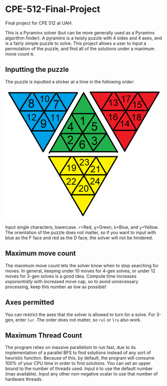 # CPE-512-Final-Project
Final project for CPE 512 at UAH.

This is a Pyraminx solver (but can be more generally used as a Pyraminx algorithm finder). A pyraminx is a twisty puzzle with 4 sides and 4 axes, and is a fairly simple puzzle to solve. This project allows a user to input a permutation of the puzzle, and find all of the solutions under a maximum move count `N`.

## Inputting the puzzle

The puzzle is inputted a sticker at a time in the following order:

![Input order](pyra_order.png)

Input single characters, lowercase. `r`=Red, `g`=Green, `b`=Blue, and `y`=Yellow. The orientation of the puzzle does not matter, so if you want to input with blue as the F face and red as the D face, the solver will not be hindered.

## Maximum move count

The maximum move count lets the solver know when to stop searching for moves. In general, keeping under 10 moves for 4-gen solves, or under 12 moves for 3-gen solves is a good idea. Compute time increases *exponentially* with increased move cap, so to avoid unnecessary processing, keep this number as low as possible!

## Axes permitted

You can restrict the axes that the solver is allowed to turn for a solve. For <LUR> 3-gen, enter `lur`. The order does not matter, so `rul` or `lru` also work.

## Maximum Thread Count

The program relies on massive parallelism to run fast, due to its implementation of a parallel BFS to find solutions instead of any sort of heuristic function. Because of this, by default, the program will consume 100% of your CPU time in order to find solutions. You can set an upper bound to the number of threads used. Input `0` to use the default number (max available). Input any other non-negative scalar to use that number of hardware threads.

